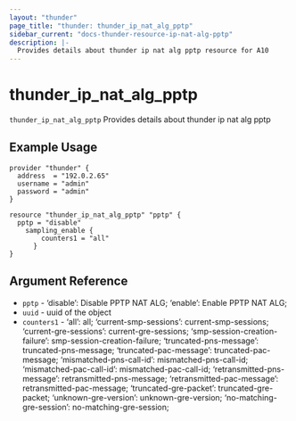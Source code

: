 ```yaml
---
layout: "thunder"
page_title: "thunder: thunder_ip_nat_alg_pptp"
sidebar_current: "docs-thunder-resource-ip-nat-alg-pptp"
description: |-
  Provides details about thunder ip nat alg pptp resource for A10
---
```


# thunder\_ip\_nat\_alg\_pptp

`thunder_ip_nat_alg_pptp` Provides details about thunder ip nat alg pptp
## Example Usage


```hcl
provider "thunder" {
  address  = "192.0.2.65"
  username = "admin"
  password = "admin"
}

resource "thunder_ip_nat_alg_pptp" "pptp" {
  pptp = "disable"
    sampling_enable {
        counters1 = "all"
      }
}
```

## Argument Reference

* `pptp` - ‘disable’: Disable PPTP NAT ALG; ‘enable’: Enable PPTP NAT ALG;
* `uuid` - uuid of the object
* `counters1` - ‘all’: all; ‘current-smp-sessions’: current-smp-sessions; ‘current-gre-sessions’: current-gre-sessions; ‘smp-session-creation-failure’: smp-session-creation-failure; ‘truncated-pns-message’: truncated-pns-message; ‘truncated-pac-message’: truncated-pac-message; ‘mismatched-pns-call-id’: mismatched-pns-call-id; ‘mismatched-pac-call-id’: mismatched-pac-call-id; ‘retransmitted-pns-message’: retransmitted-pns-message; ‘retransmitted-pac-message’: retransmitted-pac-message; ‘truncated-gre-packet’: truncated-gre-packet; ‘unknown-gre-version’: unknown-gre-version; ‘no-matching-gre-session’: no-matching-gre-session;

